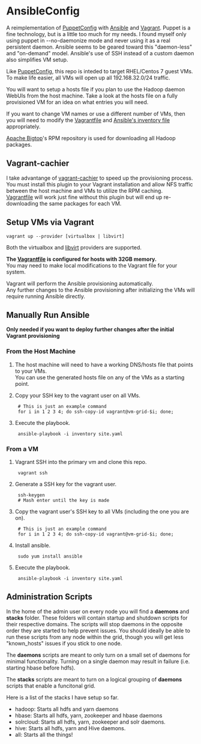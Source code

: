 AnsibleConfig
=============
A reimplementation of [PuppetConfig](https://github.com/dkwasny/PuppetConfig) with [Ansible](http://www.ansible.com/home) and [Vagrant](https://www.vagrantup.com/).
Puppet is a fine technology, but is a little too much for my needs.
I found myself only using puppet in --no-daemonize mode and never using it as a real persistent daemon.
Ansible seems to be geared toward this "daemon-less" and "on-demand" model.
Ansible's use of SSH instead of a custom daemon also simplifies VM setup.

Like [PuppetConfig](https://github.com/dkwasny/PuppetConfig), this repo is inteded to target RHEL/Centos 7 guest VMs.
To make life easier, all VMs will open up all 192.168.32.0/24 traffic.

You will want to setup a hosts file if you plan to use the Hadoop daemon WebUIs from the host machine.
Take a look at the hosts file on a fully provisioned VM for an idea on what entries you will need.

If you want to change VM names or use a different number of VMs, then you will need to modify the [Vagrantfile](Vagrantfile) and [Ansible's inventory file](inventory) appropriately.

[Apache Bigtop](http://bigtop.apache.org/)'s RPM repository is used for downloading all Hadoop packages.

Vagrant-cachier
---------------
I take advantange of [vagrant-cachier](https://github.com/fgrehm/vagrant-cachier) to speed up the provisioning process.<br/>
You must install this plugin to your Vagrant installation and allow NFS traffic between the host machine and VMs to utilize the RPM caching.<br/>
[Vagrantfile](Vagrantfile) will work just fine without this plugin but will end up re-downloading the same packages for each VM.

Setup VMs via Vagrant
---------------------
    vagrant up --provider [virtualbox | libvirt]
Both the virtualbox and [libvirt](https://github.com/pradels/vagrant-libvirt) providers are supported.

**The [Vagrantfile](Vagrantfile) is configured for hosts with 32GB memory.**<br/>
You may need to make local modifications to the Vagrant file for your system.

Vagrant will perform the Ansible provisioning automatically.<br/>
Any further changes to the Ansible provisioning after initializing the VMs will require running Ansible directly.

Manually Run Ansible
--------------------
**Only needed if you want to deploy further changes after the initial Vagrant provisioning**
### From the Host Machine
1. The host machine will need to have a working DNS/hosts file that points to your VMs.<br/>
You can use the generated hosts file on any of the VMs as a starting point.

1. Copy your SSH key to the vagrant user on all VMs.

        # This is just an example command
        for i in 1 2 3 4; do ssh-copy-id vagrant@vm-grid-$i; done;

1. Execute the playbook.

        ansible-playbook -i inventory site.yaml

### From a VM
1. Vagrant SSH into the primary vm and clone this repo.

        vagrant ssh

1. Generate a SSH key for the vagrant user.

        ssh-keygen
        # Mash enter until the key is made

1. Copy the vagrant user's SSH key to all VMs (including the one you are on).

        # This is just an example command
        for i in 1 2 3 4; do ssh-copy-id vagrant@vm-grid-$i; done;

1. Install ansible.

        sudo yum install ansible

1. Execute the playbook.

        ansible-playbook -i inventory site.yaml

Administration Scripts
----------
In the home of the admin user on every node you will find a **daemons** and **stacks** folder.
These folders will contain startup and shutdown scripts for their respective domains.
The scripts will stop daemons in the opposite order they are started to help prevent issues.
You should ideally be able to run these scripts from any node within the grid, though you will get less "known_hosts" issues if you stick to one node.

The **daemons** scripts are meant to only turn on a small set of daemons for minimal functionality.
Turning on a single daemon may result in failure (i.e. starting hbase before hdfs).

The **stacks** scripts are meant to turn on a logical grouping of **daemons** scripts that enable a funcitonal grid.

Here is a list of the stacks I have setup so far.
* hadoop: Starts all hdfs and yarn daemons
* hbase: Starts all hdfs, yarn, zookeeper and hbase daemons
* solrcloud: Starts all hdfs, yarn, zookeeper and solr daemons.
* hive: Starts all hdfs, yarn and Hive daemons.
* all: Starts all the things!
